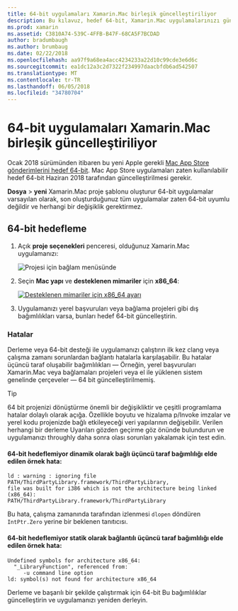 ```yaml
---
title: 64-bit uygulamaları Xamarin.Mac birleşik güncelleştiriliyor
description: Bu kılavuz, hedef 64-bit, Xamarin.Mac uygulamalarınızı güncelleştirmeye açıklar. Ayrıca, bu değişiklik yaparken karşılaşılan hataları tür örnekleri sağlar.
ms.prod: xamarin
ms.assetid: C3810A74-539C-4FFB-B47F-68CA5F7BCDAD
author: bradumbaugh
ms.author: brumbaug
ms.date: 02/22/2018
ms.openlocfilehash: aa97f9a68ea4acc4234233a22d10c99cde3e6d6c
ms.sourcegitcommit: ea1dc12a3c2d7322f234997daacbfdb6ad542507
ms.translationtype: MT
ms.contentlocale: tr-TR
ms.lasthandoff: 06/05/2018
ms.locfileid: "34780704"
---
```

# <a name="updating-xamarinmac-unified-applications-to-64-bit"></a>64-bit uygulamaları Xamarin.Mac birleşik güncelleştiriliyor

Ocak 2018 sürümünden itibaren bu yeni Apple gerekli [Mac App Store gönderimlerini hedef 64-bit](https://developer.apple.com/news/?id=06282017a). Mac App Store uygulamaları zaten kullanılabilir hedef 64-bit Haziran 2018 tarafından güncelleştirilmesi gerekir.

**Dosya** > **yeni** Xamarin.Mac proje şablonu oluşturur 64-bit uygulamalar varsayılan olarak, son oluşturduğunuz tüm uygulamalar zaten 64-bit uyumlu değildir ve herhangi bir değişiklik gerektirmez.

## <a name="targeting-64-bit"></a>64-bit hedefleme

1. Açık **proje seçenekleri** penceresi, olduğunuz Xamarin.Mac uygulamanızı:

   ![Projesi için bağlam menüsünde](mac-64-bit-images/1-contextual_menu-vsmac.png "projesi için bağlam menüsü")

2. Seçin **Mac yapı** ve **desteklenen mimariler** için **x86\_64**:

   [![Desteklenen mimariler için x86_64 ayarı](mac-64-bit-images/2-project_options-vsmac.png "x86_64 için desteklenen mimariler ayarlama")](mac-64-bit-images/2-project_options-vsmac-large.png#lightbox)

3. Uygulamanızı yerel başvuruları veya bağlama projeleri gibi dış bağımlılıkları varsa, bunları hedef 64-bit güncelleştirin.

### <a name="errors"></a>Hatalar

Derleme veya 64-bit desteği ile uygulamanızı çalıştırın ilk kez clang veya çalışma zamanı sorunlardan bağlantı hatalarla karşılaşabilir. Bu hatalar üçüncü taraf oluşabilir bağımlılıkları — Örneğin, yerel başvuruları Xamarin.Mac veya bağlamaları projeleri veya el ile yüklenen sistem genelinde çerçeveler — 64 bit güncelleştirilmemiş.

> [!TIP]
> 64 bit projenizi dönüştürme önemli bir değişikliktir ve çeşitli programlama hatalar dolaylı olarak açığa. Özellikle boyutu ve hizalama p/Invoke imzalar ve yerel kodu projenizde bağlı etkileyeceği veri yapılarının değişebilir. Verilen herhangi bir derleme Uyarıları gözden geçirme göz önünde bulundurun ve uygulamanızı throughly daha sonra olası sorunları yakalamak için test edin.

#### <a name="example-error-resulting-from-a-dynamically-linked-third-party-dependency-that-does-not-target-64-bit"></a>64-bit hedeflemiyor dinamik olarak bağlı üçüncü taraf bağımlılığı elde edilen örnek hata:

```console
ld : warning : ignoring file PATH/ThirdPartyLibrary.framework/ThirdPartyLibrary, 
file was built for i386 which is not the architecture being linked (x86_64): 
PATH/ThirdPartyLibrary.framework/ThirdPartyLibrary 
```

Bu hata, çalışma zamanında tarafından izlenmesi `dlopen` döndüren `IntPtr.Zero` yerine bir beklenen tanıtıcısı.

#### <a name="example-error-resulting-from-a-statically-linked-third-party-dependency-that-does-not-target-64-bit"></a>64-bit hedeflemiyor statik olarak bağlantılı üçüncü taraf bağımlılığı elde edilen örnek hata:

```console
Undefined symbols for architecture x86_64:
  "_LibraryFunction", referenced from:
     -u command line option
ld: symbol(s) not found for architecture x86_64 
```

Derleme ve başarılı bir şekilde çalıştırmak için 64-bit Bu bağımlılıklar güncelleştirin ve uygulamanızı yeniden derleyin.

